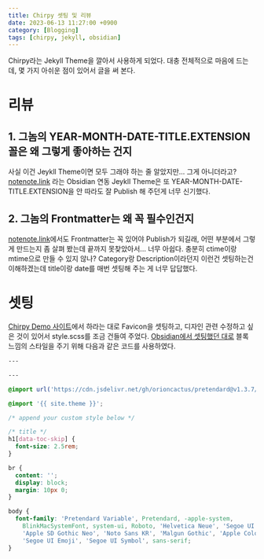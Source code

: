 ```yaml
---
title: Chirpy 셋팅 및 리뷰
date: 2023-06-13 11:27:00 +0900
category: [Blogging]
tags: [chirpy, jekyll, obsidian]
---
```

Chirpy라는 Jekyll Theme을 깔아서 사용하게 되었다. 대충 전체적으로 마음에 드는데, 몇 가지 아쉬운 점이 있어서 글을 써 본다.
# 리뷰
## 1. 그놈의 YEAR-MONTH-DATE-TITLE.EXTENSION 꼴은 왜 그렇게 좋아하는 건지
사실 이건 Jeykll Theme이면 모두 그래야 하는 줄 알았지만... 그게 아니더라고? [notenote.link](https://github.com/Maxence-L/notenote.link) 라는 Obsidian 연동 Jeykll Theme은 또 YEAR-MONTH-DATE-TITLE.EXTENSION을 안 따라도 잘 Publish 해 주던게 너무 신기했다.
## 2. 그놈의 Frontmatter는 왜 꼭 필수인건지
[notenote.link](https://github.com/Maxence-L/notenote.link)에서도 Frontmatter는 꼭 있어야 Publish가 되길래, 어떤 부분에서 그렇게 만드는지 좀 살펴 봤는데 끝까지 못찾았아서... 너무 아쉽다. 충분히 ctime이랑 mtime으로 만들 수 있지 않나? Category랑 Description이라던지 이런건 셋팅하는건 이해하겠는데 title이랑 date를 매번 셋팅해 주는 게 너무 답답했다.
# 셋팅
[Chirpy Demo 사이트](https://chirpy.cotes.page/)에서 하라는 대로 Favicon을 셋팅하고, 디자인 관련 수정하고 싶은 것이 있어서 style.scss를 조금 건들여 주었다. [Obsidian에서 셋팅했던 대로](2023-06-13-Obsidian을%20블로그%20백엔드로%20사용하기.md) 블록 느낌의 스타일을 주기 위해 다음과 같은 코드를 사용하였다.
```css
---

---

@import url('https://cdn.jsdelivr.net/gh/orioncactus/pretendard@v1.3.7/dist/web/variable/pretendardvariable-dynamic-subset.css');

@import '{{ site.theme }}';

/* append your custom style below */

/* title */
h1[data-toc-skip] {
  font-size: 2.5rem;
}

br {
  content: '';
  display: block;
  margin: 10px 0;
}

body {
  font-family: 'Pretendard Variable', Pretendard, -apple-system,
    BlinkMacSystemFont, system-ui, Roboto, 'Helvetica Neue', 'Segoe UI',
    'Apple SD Gothic Neo', 'Noto Sans KR', 'Malgun Gothic', 'Apple Color Emoji',
    'Segoe UI Emoji', 'Segoe UI Symbol', sans-serif;
}
```
